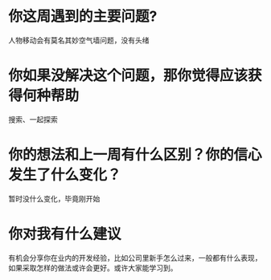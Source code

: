 # 你这周遇到的主要问题?
人物移动会有莫名其妙空气墙问题，没有头绪
# 你如果没解决这个问题，那你觉得应该获得何种帮助
搜索、一起探索
# 你的想法和上一周有什么区别？你的信心发生了什么变化？
暂时没什么变化，毕竟刚开始
# 你对我有什么建议
有机会分享你在业内的开发经验，比如公司里新手怎么过来，一般都有什么表现，如果采取怎样的做法或许会更好。或许大家能学习到。